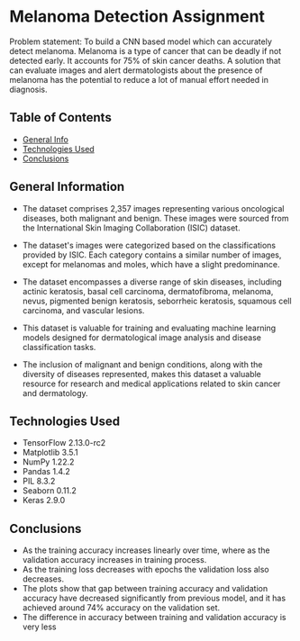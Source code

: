 # Melanoma Detection Assignment
Problem statement: To build a CNN based model which can accurately detect melanoma. Melanoma is a type of cancer that can be deadly if not detected early. It accounts for 75% of skin cancer deaths. A solution that can evaluate images and alert dermatologists about the presence of melanoma has the potential to reduce a lot of manual effort needed in diagnosis.


## Table of Contents
* [General Info](#general-information)
* [Technologies Used](#technologies-used)
* [Conclusions](#conclusions)


## General Information
- The dataset comprises 2,357 images representing various oncological diseases, both malignant and benign. These images were sourced from the International Skin Imaging Collaboration (ISIC) dataset.

- The dataset's images were categorized based on the classifications provided by ISIC. Each category contains a similar number of images, except for melanomas and moles, which have a slight predominance.

- The dataset encompasses a diverse range of skin diseases, including actinic keratosis, basal cell carcinoma, dermatofibroma, melanoma, nevus, pigmented benign keratosis, seborrheic keratosis, squamous cell carcinoma, and vascular lesions.

- This dataset is valuable for training and evaluating machine learning models designed for dermatological image analysis and disease classification tasks.

- The inclusion of malignant and benign conditions, along with the diversity of diseases represented, makes this dataset a valuable resource for research and medical applications related to skin cancer and dermatology.


## Technologies Used
- TensorFlow	2.13.0-rc2
- Matplotlib	3.5.1
- NumPy	1.22.2
- Pandas	1.4.2
- PIL	8.3.2
- Seaborn	0.11.2
- Keras	2.9.0



## Conclusions
- As the training accuracy increases linearly over time, where as the validation accuracy increases in training process.
- As the training loss decreases with epochs the validation loss also decreases.
- The plots show that gap between training accuracy and validation accuracy have decreased significantly from previous model, and it has achieved around 74% accuracy on the validation set.
- The difference in accuracy between training and validation accuracy is very less